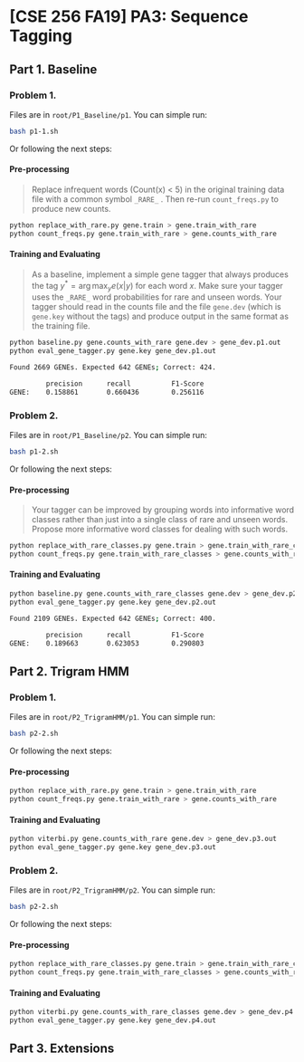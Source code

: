 # [CSE 256 FA19] PA3: Sequence Tagging 

## Part 1. Baseline

### Problem 1. 

Files are in `root/P1_Baseline/p1`. You can simple run:

```bash
bash p1-1.sh
```

Or following the next steps:

#### Pre-processing

> Replace infrequent words (Count(x) < 5) in the original training data file with a common symbol `_RARE_` . Then re-run `count_freqs.py` to produce new counts. 

```bash
python replace_with_rare.py gene.train > gene.train_with_rare
python count_freqs.py gene.train_with_rare > gene.counts_with_rare
```

#### Training and Evaluating

> As a baseline, implement a simple gene tagger that always produces the tag $y^{*}=\arg \max _{y} e(x | y)$ for each word $x$. Make sure your tagger uses the `_RARE_` word probabilities for rare and unseen words. Your tagger should read in the counts file and the file `gene.dev` (which is `gene.key` without the tags) and produce output in the same format as the training file. 

```bash
python baseline.py gene.counts_with_rare gene.dev > gene_dev.p1.out
python eval_gene_tagger.py gene.key gene_dev.p1.out
```

```bash
Found 2669 GENEs. Expected 642 GENEs; Correct: 424.

         precision      recall          F1-Score
GENE:    0.158861       0.660436        0.256116
```

### Problem 2.

Files are in `root/P1_Baseline/p2`. You can simple run:

```bash
bash p1-2.sh
```

Or following the next steps:

#### Pre-processing


> Your tagger can be improved by grouping words into informative word classes rather than just into a single class of rare and unseen words. Propose more informative word classes for dealing with such words. 

```bash
python replace_with_rare_classes.py gene.train > gene.train_with_rare_classes
python count_freqs.py gene.train_with_rare_classes > gene.counts_with_rare_classes
```

#### Training and Evaluating 

```bash
python baseline.py gene.counts_with_rare_classes gene.dev > gene_dev.p2.out
python eval_gene_tagger.py gene.key gene_dev.p2.out
```

```bash
Found 2109 GENEs. Expected 642 GENEs; Correct: 400.

         precision      recall          F1-Score
GENE:    0.189663       0.623053        0.290803
```

## Part 2. Trigram HMM

### Problem 1.

Files are in `root/P2_TrigramHMM/p1`. You can simple run:

```bash
bash p2-2.sh
```

Or following the next steps:

#### Pre-processing

```bash
python replace_with_rare.py gene.train > gene.train_with_rare
python count_freqs.py gene.train_with_rare > gene.counts_with_rare
```

#### Training and Evaluating 

```bash
python viterbi.py gene.counts_with_rare gene.dev > gene_dev.p3.out
python eval_gene_tagger.py gene.key gene_dev.p3.out
```

### Problem 2.

Files are in `root/P2_TrigramHMM/p2`. You can simple run:

```bash
bash p2-2.sh
```

Or following the next steps:

#### Pre-processing

```bash
python replace_with_rare_classes.py gene.train > gene.train_with_rare_classes
python count_freqs.py gene.train_with_rare_classes > gene.counts_with_rare_classes
```

#### Training and Evaluating 

```bash
python viterbi.py gene.counts_with_rare_classes gene.dev > gene_dev.p4.out
python eval_gene_tagger.py gene.key gene_dev.p4.out
```

## Part 3. Extensions